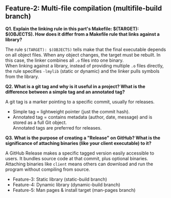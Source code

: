 ## Feature-2: Multi-file compilation (multifile-build branch)

**Q1. Explain the linking rule in this part's Makefile: $(TARGET): $(OBJECTS). How does it differ from a Makefile rule that links against a library?**

The rule `$(TARGET): $(OBJECTS)` tells make that the final executable depends on all object files. 
When any object changes, the target must be rebuilt. In this case, the linker combines all `.o` 
files into one binary.  
When linking against a library, instead of providing multiple `.o` files directly, the rule specifies 
`-lmylib` (static or dynamic) and the linker pulls symbols from the library.

**Q2. What is a git tag and why is it useful in a project? What is the difference between a simple tag and an annotated tag?**

A git tag is a marker pointing to a specific commit, usually for releases.  
- Simple tag = lightweight pointer (just the commit hash).  
- Annotated tag = contains metadata (author, date, message) and is stored as a full Git object.  
Annotated tags are preferred for releases.

**Q3. What is the purpose of creating a "Release" on GitHub? What is the significance of attaching binaries (like your client executable) to it?**

A GitHub Release makes a specific tagged version easily accessible to users. It bundles source 
code at that commit, plus optional binaries. Attaching binaries like `client` means others can 
download and run the program without compiling from source.

- Feature-3: Static library (static-build branch)
- Feature-4: Dynamic library (dynamic-build branch)
- Feature-5: Man pages & install target (man-pages branch)
